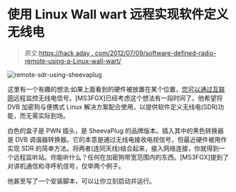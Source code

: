 # 使用 Linux Wall wart 远程实现软件定义无线电

> 原文:[https://hack aday . com/2012/07/09/software-defined-radio-remote-using-a-Linux-wall-wart/](https://hackaday.com/2012/07/09/software-defined-radio-remotely-using-a-linux-wall-wart/)

![](../Images/51b343f8c4c73d382e7dcbdb9065c8d6.png "remote-sdr-using-sheevaplug")

这里有一个有趣的想法:如果上面看到的硬件被放置在某个位置，[您可以通过互联网](http://www.digifail.com/projects/pwnsdr.shtml)远程监控无线电信号。[MS3FGX]已经考虑这个想法有一段时间了。他希望将 DVB 加密狗与便携式 Linux 解决方案配合使用，以提供软件定义无线电(SDR)功能，而无需实际到场。

白色的盒子是 PWN 插头，是 SheevaPlug 的品牌版本。插入其中的黑色转换器是 DVB 调谐器转换器。它的本意是通过无线电接收电视信号，但最近硬件被用作实现 SDR 的简单方法。将两者(连同天线)结合起来，接入网络连接，你就得到一个远程监听站。你能听什么？任何在加密狗带宽范围内的东西。[MS3FGX]提到了对讲机通信和寻呼机信号，仅举两个例子。

他甚至写了一个安装脚本，可以让你立刻启动并运行。